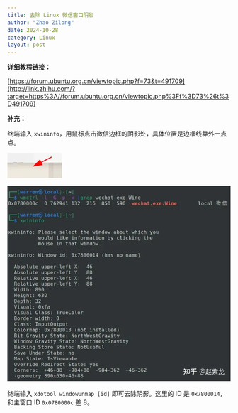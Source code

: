 ```yaml
---
title: 去除 Linux 微信窗口阴影
author: "Zhao Zilong"
date: 2024-10-28
category: Linux
layout: post
---
```


**详细教程链接：**

[https://forum.ubuntu.org.cn/viewtopic.php?f=73&t=491709](http://link.zhihu.com/?target=https%3A//forum.ubuntu.org.cn/viewtopic.php%3Ff%3D73%26t%3D491709)

**补充：**

终端输入 `xwininfo`，用鼠标点击微信边框的阴影处，具体位置是边框线靠外一点点。





![](/assets/images/linux_wechat_shadow.webp)

![](/assets/images/xwininfo_4_wechat.webp)

终端输入 `xdotool windowunmap [id]` 即可去除阴影。这里的 ID 是 `0x7800014`，和主窗口 ID `0x0780000c` 差 8。
